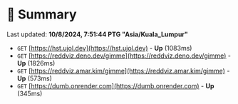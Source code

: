 # 📖 Summary
Last updated: **10/8/2024, 7:51:44 PTG "Asia/Kuala_Lumpur"**

- `GET` [https://hst.ujol.dev](https://hst.ujol.dev) - **Up** (1083ms)
- `GET` [https://reddviz.deno.dev/gimme](https://reddviz.deno.dev/gimme) - **Up** (1826ms)
- `GET` [https://reddviz.amar.kim/gimme](https://reddviz.amar.kim/gimme) - **Up** (573ms)
- `GET` [https://dumb.onrender.com](https://dumb.onrender.com) - **Up** (345ms)
